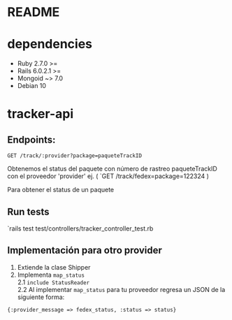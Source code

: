 # README

# dependencies
* Ruby 2.7.0 >=
* Rails 6.0.2.1 >=
* Mongoid ~> 7.0
* Debian 10
# tracker-api
## Endpoints:
`GET /track/:provider?package=paqueteTrackID`

Obtenemos el status del paquete con número de rastreo paqueteTrackID con el proveedor 'provider' ej. ( `GET /track/fedex=package=122324  )

Para obtener el status de un paquete

## Run tests

 `rails test test/controllers/tracker_controller_test.rb

## Implementación para otro provider
1. Extiende la clase Shipper
2. Implementa `map_status`  
2.1 `include StatusReader`  
2.2 Al implementar `map_status`  para tu proveedor regresa un JSON de la siguiente forma:

  `{:provider_message => fedex_status, :status => status}`  
